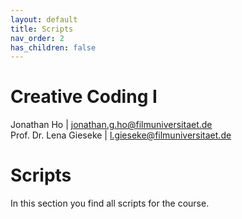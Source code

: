 ```yaml
---
layout: default
title: Scripts
nav_order: 2
has_children: false
---
```


# Creative Coding I

Jonathan Ho \| jonathan.g.ho@filmuniversitaet.de    
Prof. Dr. Lena Gieseke \| l.gieseke@filmuniversitaet.de  
  

# Scripts

In this section you find all scripts for the course.



<!-- 

* [Chapter 01 - Introduction](cc1_ws2425_01_intro_script.md)
* [Chapter 02 - Setup](cc1_ws2425_02_setup_script.md)
* [Chapter 03 - GitHub](cc1_ws2425_03_github_script.md)
* [Bonus Material - p5 Course](./p5/index.md)
* [Chapter 04 - JavaScript](cc1_ws2425_04_javascript_script.md)
* [Chapter 05 - The Web](cc1_ws2425_05_web_script.md)
* [Chapter 06 - three.js](cc1_ws2425_06_threejs_script.md)
* [Chapter 07 - Debugging](cc1_ws2425_07_debugging_script.md)
  
  -->
